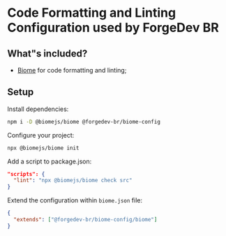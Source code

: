 # Code Formatting and Linting Configuration used by ForgeDev BR

## What"s included?

- [Biome](https://biomejs.dev/) for code formatting and linting;

## Setup

Install dependencies:

```bash
npm i -D @biomejs/biome @forgedev-br/biome-config
```

Configure your project:

```bash
npx @biomejs/biome init
```

Add a script to package.json:

```json
"scripts": {
  "lint": "npx @biomejs/biome check src"
}
```

Extend the configuration within `biome.json` file:

```json
{
  "extends": ["@forgedev-br/biome-config/biome"]
}
```

